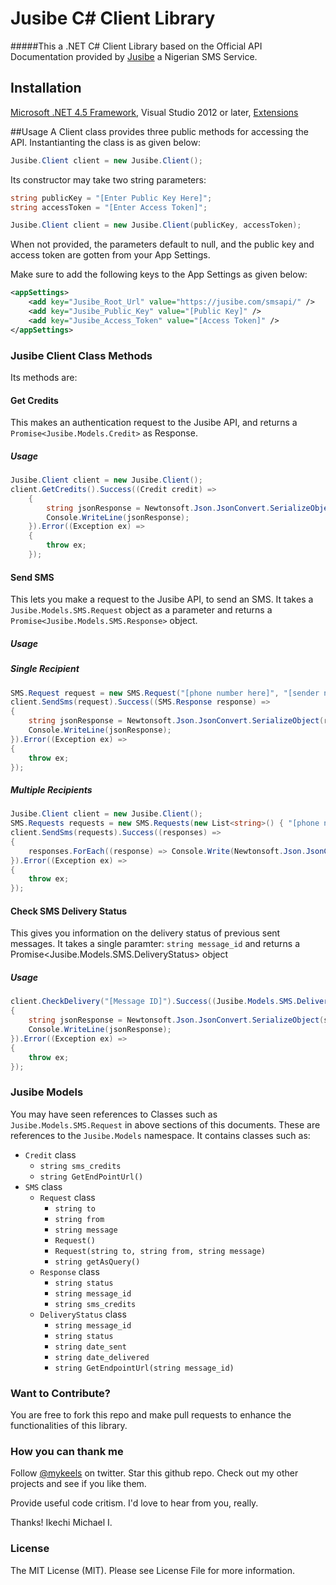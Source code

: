 # Jusibe C# Client Library
#####This a .NET C# Client Library based on the Official API Documentation provided by [Jusibe](https://jusibe.com/docs/) a Nigerian SMS Service.

## Installation
[Microsoft .NET 4.5 Framework](https://www.microsoft.com/en-us/download/details.aspx?id=30653), Visual Studio 2012 or later, [Extensions](https://github.com/mykeels/Extensions)

##Usage
A Client class provides three public methods for accessing the API. Instantianting the class is as given below:

```cs
Jusibe.Client client = new Jusibe.Client();
```

Its constructor may take two string parameters:

```cs
string publicKey = "[Enter Public Key Here]";
string accessToken = "[Enter Access Token]";

Jusibe.Client client = new Jusibe.Client(publicKey, accessToken);
```

When not provided, the parameters default to null, and the public key and access token are gotten from your App Settings. 

Make sure to add the following keys to the App Settings as given below:

```xml
<appSettings>
    <add key="Jusibe_Root_Url" value="https://jusibe.com/smsapi/" />
    <add key="Jusibe_Public_Key" value="[Public Key]" />
    <add key="Jusibe_Access_Token" value="[Access Token]" />
</appSettings>
```

### Jusibe Client Class Methods
Its methods are:

#### Get Credits
This makes an authentication request to the Jusibe API, and returns a `Promise<Jusibe.Models.Credit>` as Response.

##### Usage
```cs
Jusibe.Client client = new Jusibe.Client();
client.GetCredits().Success((Credit credit) =>
    {
        string jsonResponse = Newtonsoft.Json.JsonConvert.SerializeObject(credit);
        Console.WriteLine(jsonResponse);
    }).Error((Exception ex) =>
    {
        throw ex;
    });
```

#### Send SMS
This lets you make a request to the Jusibe API, to send an SMS. It takes a `Jusibe.Models.SMS.Request` object as a parameter and returns a `Promise<Jusibe.Models.SMS.Response>` object.

##### Usage

##### Single Recipient
```cs
SMS.Request request = new SMS.Request("[phone number here]", "[sender name here]", "[sms message here]");
client.SendSms(request).Success((SMS.Response response) =>
{
    string jsonResponse = Newtonsoft.Json.JsonConvert.SerializeObject(response);
    Console.WriteLine(jsonResponse);
}).Error((Exception ex) =>
{
    throw ex;
});
```

##### Multiple Recipients
```cs
Jusibe.Client client = new Jusibe.Client();
SMS.Requests requests = new SMS.Requests(new List<string>() { "[phone number 1]", "[phone number 2]", "[phone number 3]" }, "Jollof", "Jollof is delicious!");
client.SendSms(requests).Success((responses) =>
{
    responses.ForEach((response) => Console.Write(Newtonsoft.Json.JsonConvert.SerializeObject(response)));
}).Error((Exception ex) =>
{
    throw ex;
});
```

#### Check SMS Delivery Status
This gives you information on the delivery status of previous sent messages. It takes a single paramter: `string message_id` and returns a Promise<Jusibe.Models.SMS.DeliveryStatus> object

##### Usage
```cs
client.CheckDelivery("[Message ID]").Success((Jusibe.Models.SMS.DeliveryStatus status) =>
{
    string jsonResponse = Newtonsoft.Json.JsonConvert.SerializeObject(status);
    Console.WriteLine(jsonResponse);
}).Error((Exception ex) =>
{
    throw ex;
});
```

### Jusibe Models
You may have seen references to Classes such as `Jusibe.Models.SMS.Request` in above sections of this documents. These are references to the `Jusibe.Models` namespace. It contains classes such as:
- `Credit` class
  - `string sms_credits`
  - `string GetEndPointUrl()`
- `SMS` class
  - `Request` class
    - `string to`
    - `string from`
    - `string message`
    - `Request()`
    - `Request(string to, string from, string message)`
    - `string getAsQuery()`
  - `Response` class
    - `string status`
    - `string message_id`
    - `string sms_credits`
  - `DeliveryStatus` class
    - `string message_id`
    - `string status`
    - `string date_sent`
    - `string date_delivered`
    - `string GetEndpointUrl(string message_id)`
    
### Want to Contribute?
You are free to fork this repo and make pull requests to enhance the functionalities of this library.

### How you can thank me
Follow [@mykeels](https://twitter.com/mykeels) on twitter. Star this github repo. Check out my other projects and see if you like them.

Provide useful code critism. I'd love to hear from you, really.

Thanks! Ikechi Michael I.

### License
The MIT License (MIT). Please see License File for more information.

